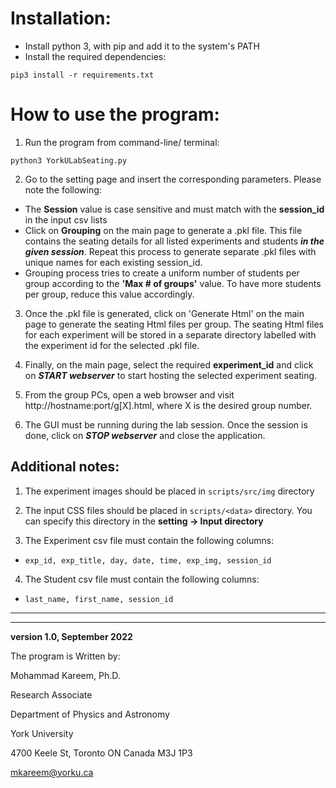# Installation:
- Install python 3, with pip and add it to the system's PATH
- Install the required dependencies:
```
pip3 install -r requirements.txt
```

# How to use the program:
1. Run the program from command-line/ terminal:
```
python3 YorkULabSeating.py
```

2. Go to the setting page and insert the corresponding parameters. Please note the following:

- The **Session** value is case sensitive and must match with the **session_id** in the input csv lists
- Click on **Grouping** on the main page to generate a .pkl file. This file contains the seating details for all listed experiments and students ***in the given session***. Repeat this process to generate separate .pkl files with unique names for each existing session_id.
- Grouping process tries to create a uniform number of students per group according to the **'Max # of groups'** value. To have more students per group, reduce this value accordingly.

3. Once the .pkl file is generated, click on 'Generate Html' on the main page to generate the seating Html files per group. The seating Html files for each experiment will be stored in a separate directory labelled with the experiment id for the selected .pkl file.

4. Finally, on the main page, select the required **experiment_id** and click on ***START webserver*** to start hosting the selected experiment seating.

5. From the group PCs, open a web browser and visit http://hostname:port/g[X].html, where X is the desired group number.

6. The GUI must be running during the lab session. Once the session is done, click on ***STOP webserver*** and close the application.
 
## Additional notes:
1. The experiment images should be placed in ```scripts/src/img``` directory 

2. The input CSS files should be placed in ```scripts/<data>``` directory. You can specify this directory in the **setting -> Input directory**

3. The Experiment csv file must contain the following columns:
 - ```exp_id, exp_title, day, date, time, exp_img, session_id```

4. The Student csv file must contain the following columns:
 - ```last_name, first_name, session_id```

---
---

**version 1.0, September 2022**

The program is Written by:

Mohammad Kareem, Ph.D.

Research Associate

Department of Physics and Astronomy

York University

4700 Keele St, Toronto ON Canada M3J 1P3

mkareem@yorku.ca
